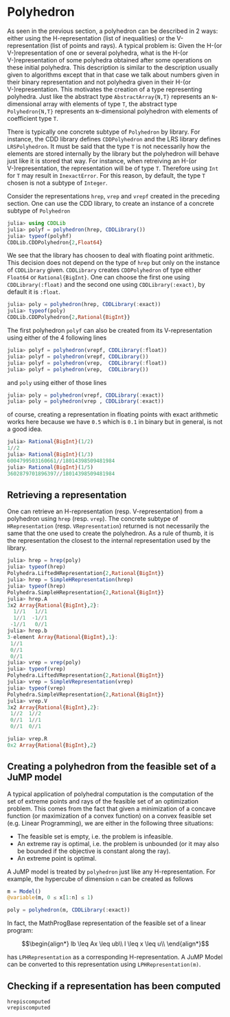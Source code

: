 # Polyhedron

As seen in the previous section, a polyhedron can be described in 2 ways: either using the H-representation (list of inequalities) or the V-representation (list of points and rays).
A typical problem is: Given the H-(or V-)representation of one or several polyhedra, what is the H-(or V-)representation of some polyhedra obtained after some operations on these initial polyhedra.
This description is similar to the description usually given to algorithms except that in that case we talk about numbers given in their binary representation and not polyhedra given in their H-(or V-)representation.
This motivates the creation of a type representing polyhedra.
Just like the abstract type `AbstractArray{N,T}` represents an `N`-dimensional array with elements of type `T`,
the abstract type `Polyhedron{N,T}` represents an `N`-dimensional polyhedron with elements of coefficient type `T`.

There is typically one concrete subtype of `Polyhedron` by library.
For instance, the CDD library defines `CDDPolyhedron` and the LRS library defines `LRSPolyhedron`.
It must be said that the type `T` is not necessarily how the elements are stored internally by the library but the polyhedron will behave just like it is stored that way.
For instance, when retreiving an H-(or V-)representation, the representation will be of type `T`.
Therefore using `Int` for `T` may result in `InexactError`.
For this reason, by default, the type `T` chosen is not a subtype of `Integer`.

Consider the representations `hrep`, `vrep` and `vrepf` created in the preceding section.
One can use the CDD library, to create an instance of a concrete subtype of `Polyhedron`
```julia
julia> using CDDLib
julia> polyf = polyhedron(hrep, CDDLibrary())
julia> typeof(polyhf)
CDDLib.CDDPolyhedron{2,Float64}
```

We see that the library has choosen to deal with floating point arithmetic.
This decision does not depend on the type of `hrep` but only on the instance of `CDDLibrary` given.
`CDDLibrary` creates `CDDPolyhedron` of type either `Float64` or `Rational{BigInt}`.
One can choose the first one using `CDDLibrary(:float)` and the second one using `CDDLibrary(:exact)`, by default it is `:float`.
```julia
julia> poly = polyhedron(hrep, CDDLibrary(:exact))
julia> typeof(poly)
CDDLib.CDDPolyhedron{2,Rational{BigInt}}
```

The first polyhedron `polyf` can also be created from its V-representation using either of the 4 following lines
```julia
julia> polyf = polyhedron(vrepf, CDDLibrary(:float))
julia> polyf = polyhedron(vrepf, CDDLibrary())
julia> polyf = polyhedron(vrep,  CDDLibrary(:float))
julia> polyf = polyhedron(vrep,  CDDLibrary())
```

and `poly` using either of those lines
```julia
julia> poly = polyhedron(vrepf, CDDLibrary(:exact))
julia> poly = polyhedron(vrep , CDDLibrary(:exact))
```

of course, creating a representation in floating points with exact arithmetic works here because we have `0.5` which is `0.1` in binary but in general, is not a good idea.
```julia
julia> Rational{BigInt}(1/2)
1//2
julia> Rational{BigInt}(1/3)
6004799503160661//18014398509481984
julia> Rational{BigInt}(1/5)
3602879701896397//18014398509481984
```

## Retrieving a representation

One can retrieve an H-representation (resp. V-representation) from a polyhedron using `hrep` (resp. `vrep`).
The concrete subtype of `HRepresentation` (resp. `VRepresentation`) returned is not necessarily the same that the one used to create the polyhedron.
As a rule of thumb, it is the representation the closest to the internal representation used by the library.
```julia
julia> hrep = hrep(poly)
julia> typeof(hrep)
Polyhedra.LiftedHRepresentation{2,Rational{BigInt}}
julia> hrep = SimpleHRepresentation(hrep)
julia> typeof(hrep)
Polyhedra.SimpleHRepresentation{2,Rational{BigInt}}
julia> hrep.A
3x2 Array{Rational{BigInt},2}:
  1//1   1//1
  1//1  -1//1
 -1//1   0//1
julia> hrep.b
3-element Array{Rational{BigInt},1}:
 1//1
 0//1
 0//1
julia> vrep = vrep(poly)
julia> typeof(vrep)
Polyhedra.LiftedVRepresentation{2,Rational{BigInt}}
julia> vrep = SimpleVRepresentation(vrep)
julia> typeof(vrep)
Polyhedra.SimpleVRepresentation{2,Rational{BigInt}}
julia> vrep.V
3x2 Array{Rational{BigInt},2}:
 1//2  1//2
 0//1  1//1
 0//1  0//1

julia> vrep.R
0x2 Array{Rational{BigInt},2}
```

## Creating a polyhedron from the feasible set of a JuMP model

A typical application of polyhedral computation is the computation of the set of extreme points and rays of the feasible set of an optimization problem.
This comes from the fact that given a minimization of a concave function (or maximization of a convex function) on a convex feasible set (e.g. Linear Programming),
we are either in the following three situations:

- The feasible set is empty, i.e. the problem is infeasible.
- An extreme ray is optimal, i.e. the problem is unbounded (or it may also be bounded if the objective is constant along the ray).
- An extreme point is optimal.

A JuMP model is treated by `polyhedron` just like any H-representation. For example, the hypercube of dimension `n` can be created as follows
```julia
m = Model()
@variable(m, 0 ≤ x[1:n] ≤ 1)

poly = polyhedron(m, CDDLibrary(:exact))
```

In fact, the MathProgBase representation of the feasible set of a linear program:

```math
\begin{align*}
  lb \leq Ax \leq ub\\
  l \leq x \leq u\\
\end{align*}
```

has `LPHRepresentation` as a corresponding H-representation.
A JuMP Model can be converted to this representation using `LPHRepresentation(m)`.

## Checking if a representation has been computed

```@docs
hrepiscomputed
vrepiscomputed
```
